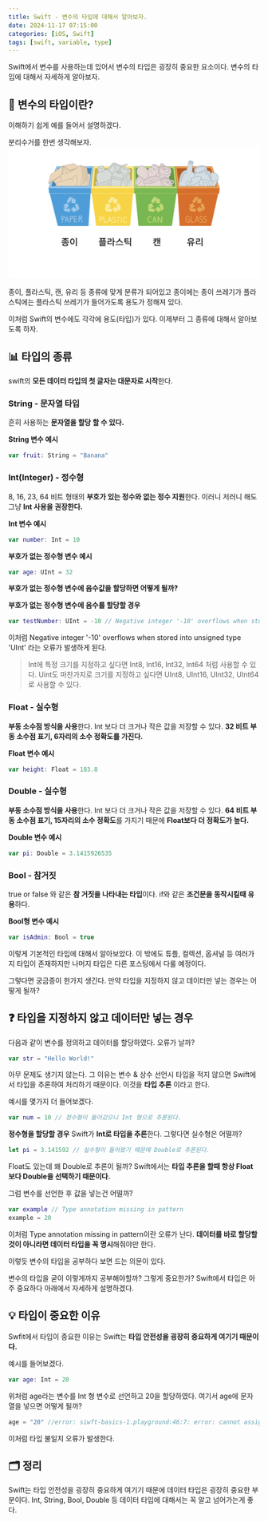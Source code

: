```yaml
---
title: Swift - 변수의 타입에 대해서 알아보자.
date: 2024-11-17 07:15:00 
categories: [iOS, Swift]
tags: [swift, variable, type]
---
```


Swift에서 변수를 사용하는데 있어서 변수의 타입은 굉장히 중요한 요소이다.
변수의 타입에 대해서 자세하게 알아보자.

## 🧩 **변수의 타입이란?**
이해하기 쉽게 예를 들어서 설명하겠다.

분리수거를 한번 생각해보자.
![Example Image](https://github.com/PetOfLSE/PetOfLSE.github.io/blob/main/assets/img/frontimage/2024-11-15-typeexample.png?raw=true)

종이, 플라스틱, 캔, 유리 등 종류에 맞게 분류가 되어있고 종이에는 종이 쓰레기가 플라스틱에는 플라스틱 쓰레기가 들어가도록 용도가 정해져 있다.

이처럼 Swift의 변수에도 각각에 용도(타입)가 있다.
이제부터 그 종류에 대해서 알아보도록 하자.

## 📊 **타입의 종류**
swift의 **모든 데이터 타입의 첫 글자는 대문자로 시작**한다.

### **String - 문자열 타입**
흔히 사용하는 **문자열을 할당 할 수 있다.**

**String 변수 예시**
```swift
var fruit: String = "Banana"
```

### **Int(Integer) - 정수형**
8, 16, 23, 64 비트 형태의 **부호가 있는 정수와 없는 정수 지원**한다.
이러니 저러니 해도 그냥 **Int 사용을 권장한다.**

**Int 변수 예시**
```swift
var number: Int = 10
```

**부호가 없는 정수형 변수 예시**
```swift
var age: UInt = 32
```

**부호가 없는 정수형 변수에 음수값을 할당하면 어떻게 될까?**

**부호가 없는 정수형 변수에 음수를 할당할 경우**
```swift
var testNumber: UInt = -10 // Negative integer '-10' overflows when stored into unsigned type 'UInt'
```
이처럼 Negative integer '-10' overflows when stored into unsigned type 'UInt' 라는 오류가 발생하게 된다.

>Int에 특정 크기를 지정하고 싶다면 Int8, Int16, Int32, Int64 처럼 사용할 수 있다.
Uint도 마찬가지로 크기를 지정하고 싶다면 UInt8, UInt16, UInt32, UInt64로 사용할 수 있다.

### **Float - 실수형**

**부동 소수점 방식을 사용**한다.
Int 보다 더 크거나 작은 값을 저장할 수 있다.
**32 비트 부동 소수점 표기, 6자리의 소수 정확도를 가진다.**

**Float 변수 예시**
```swift
var height: Float = 183.8
```

### **Double - 실수형**

**부동 소수점 방식을 사용**한다.
Int 보다 더 크거나 작은 값을 저장할 수 있다.
**64 비트 부동 소수점 표기, 15자리의 소수 정확도**를 가지기 때문에 **Float보다 더 정확도가 높다.**

**Double 변수 예시**
```swift
var pi: Double = 3.1415926535
```

### **Bool - 참거짓**

true or false 와 같은 **참 거짓을 나타내는 타입**이다.
if와 같은 **조건문을 동작시킬때 유용**하다.

**Bool형 변수 예시**
```swift
var isAdmin: Bool = true
```

이렇게 기본적인 타입에 대해서 알아보았다. 이 밖에도 튜플, 컬렉션, 옵셔널 등 여러가지 타입이 존재하지만 나머지 타입은 다른 포스팅에서 다룰 예정이다.

그렇다면 궁금증이 한가지 생긴다.
만약 타입을 지정하지 않고 데이터만 넣는 경우는 어떻게 될까?

## ❓ **타입을 지정하지 않고 데이터만 넣는 경우**
다음과 같이 변수를 정의하고 데이터를 할당하였다.
오류가 날까?

```swift
var str = "Hello World!"
```

아무 문제도 생기지 않는다.
그 이유는 변수 & 상수 선언시 타입을 적지 않으면 Swift에서 타입을 추론하여 처리하기 때문이다. 이것을 **타입 추론** 이라고 한다.

예시를 몇가지 더 들어보겠다.

```swift
var num = 10 // 정수형이 들어갔으니 Int 형으로 추론된다.
```
**정수형을 할당할 경우** Swift가 **Int로 타입을 추론**한다.
그렇다면 실수형은 어떨까?

```swift
let pi = 3.141592 // 실수형이 들어왔기 때문에 Double로 추론된다.
```
Float도 있는데 왜 Double로 추론이 될까?
Swift에서는 **타입 추론을 할때 항상 Float 보다 Double을 선택하기 때문이다.**

그럼 변수를 선언한 후 값을 넣는건 어떨까?
```swift
var example // Type annotation missing in pattern
example = 20
```
이처럼 Type annotation missing in pattern이란 오류가 난다.
**데이터를 바로 할당할 것이 아니라면 데이터 타입을 꼭 명시**해줘야만 한다.

이렇듯 변수의 타입을 공부하다 보면 드는 의문이 있다.

변수의 타입을 굳이 이렇게까지 공부해야할까? 그렇게 중요한가?
Swift에서 타입은 아주 중요하다 아래에서 자세하게 설명하겠다.

## 💡 **타입이 중요한 이유**
Swfit에서 타입이 중요한 이유는 Swift는 **타입 안전성을 굉장히 중요하게 여기기 때문이다.**

예시를 들어보겠다.

```swift
var age: Int = 20
```

위처럼 age라는 변수를 Int 형 변수로 선언하고 20을 할당하였다.
여기서 age에 문자열을 넣으면 어떻게 될까?

```swift
age = "20" //error: siwft-basics-1.playground:46:7: error: cannot assign value of type 'String' to type 'Int'
```

이처럼 타입 불일치 오류가 발생한다.

## 🗂️ **정리**
Swift는 타입 안전성을 굉장히 중요하게 여기기 때문에 데이터 타입은 굉장히 중요한 부분이다. Int, String, Bool, Double 등 데이터 타입에 대해서는 꼭 알고 넘어가는게 좋다.